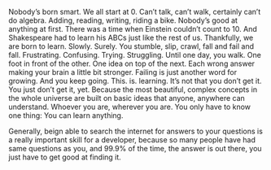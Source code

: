 Nobody’s born smart. We all start at 0. Can’t talk, can’t walk, certainly can’t do algebra.
Adding, reading, writing, riding a bike. Nobody’s good at anything at first.
There was a time when Einstein couldn’t count to 10.
And Shakespeare had to learn his ABCs just like the rest of us.
Thankfully, we are born to learn.
Slowly. Surely. You stumble, slip, crawl, fall and fail and fall.
Frustrating. Confusing. Trying. Struggling.
Until one day, you walk.
One foot in front of the other. One idea on top of the next.
Each wrong answer making your brain a little bit stronger.
Failing is just another word for growing. And you keep going.
This. is. learning.
It’s not that you don’t get it.
You just don’t get it, yet. Because the most beautiful, complex concepts in the whole universe
are built on basic ideas that anyone, anywhere can understand.
Whoever you are, wherever you are.
You only have to know one thing:
You can learn anything.

Generally, beign able to search the internet for answers
to your questions is a really important skill
for a developer,
because so many people have had same questions as you,
and 99.9% of the time, the answer is out there, 
you just have to get good at finding it. 